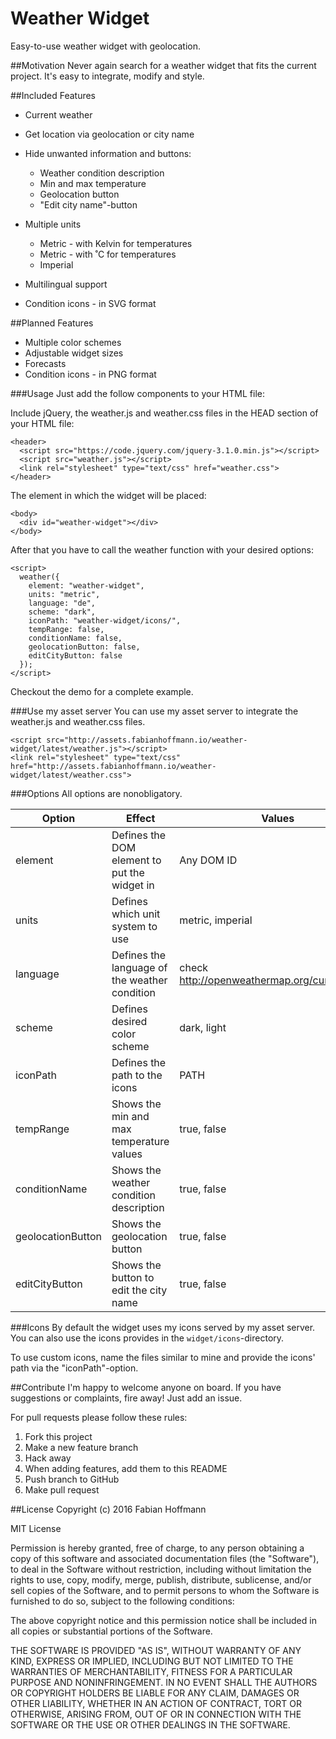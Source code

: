 # Weather Widget
Easy-to-use weather widget with geolocation.

##Motivation
Never again search for a weather widget that fits the current project.
It's easy to integrate, modify and style.

##Included Features
* Current weather
* Get location via geolocation or city name
* Hide unwanted information and buttons:
   * Weather condition description
   * Min and max temperature
   * Geolocation button
   * "Edit city name"-button

* Multiple units
   * Metric - with Kelvin for temperatures
   * Metric - with ˚C for temperatures
   * Imperial
* Multilingual support
* Condition icons - in SVG format

##Planned Features
  * Multiple color schemes
  * Adjustable widget sizes
  * Forecasts
  * Condition icons - in PNG format

###Usage
Just add the follow components to your HTML file:

Include jQuery, the weather.js and weather.css files in the HEAD section of your HTML file:

    <header>
      <script src="https://code.jquery.com/jquery-3.1.0.min.js"></script>
      <script src="weather.js"></script>
      <link rel="stylesheet" type="text/css" href="weather.css">
    </header>

The element in which the widget will be placed:

    <body>
      <div id="weather-widget"></div>
    </body>

After that you have to call the weather function with your desired options:

    <script>
      weather({
        element: "weather-widget",
        units: "metric",
        language: "de",
        scheme: "dark",
        iconPath: "weather-widget/icons/",
        tempRange: false,
        conditionName: false,
        geolocationButton: false,
        editCityButton: false
      });
    </script>

Checkout the demo for a complete example.

###Use my asset server
You can use my asset server to integrate the weather.js and weather.css files.

    <script src="http://assets.fabianhoffmann.io/weather-widget/latest/weather.js"></script>
    <link rel="stylesheet" type="text/css" href="http://assets.fabianhoffmann.io/weather-widget/latest/weather.css">

###Options
All options are nonobligatory.

| Option            | Effect                                        | Values                                        | Default                       |
|-------------------|-----------------------------------------------|-----------------------------------------------|-------------------------------|
| element           | Defines the DOM element to put the widget in  | Any DOM ID                                    | weather-widget                |
| units             | Defines which unit system to use              | metric, imperial                              | standard (metric with Kelvin) |
| language          | Defines the language of the weather condition | check http://openweathermap.org/current#multi | en (English)                  |
| scheme            | Defines desired color scheme                  | dark, light                                   | light                         |
| iconPath          | Defines the path to the icons                 | PATH                                          | Path to my asset server       |
| tempRange         | Shows the min and max temperature values      | true, false                                   | true                          |
| conditionName     | Shows the weather condition description       | true, false                                   | true                          |
| geolocationButton | Shows the geolocation button                  | true, false                                   | true                          |
| editCityButton    | Shows the button to edit the city name        | true, false                                   | true                          |

###Icons
By default the widget uses my icons served by my asset server.
You can also use the icons provides in the `widget/icons`-directory.

To use custom icons, name the files similar to mine and provide the icons' path via the "iconPath"-option.

##Contribute
I'm happy to welcome anyone on board. If you have suggestions or complaints, fire away! Just add an issue.

For pull requests please follow these rules:
 1. Fork this project
 2. Make a new feature branch
 3. Hack away
 4. When adding features, add them to this README
 5. Push branch to GitHub
 6. Make pull request

##License
Copyright (c) 2016 Fabian Hoffmann

MIT License

Permission is hereby granted, free of charge, to any person obtaining a copy of this software and associated documentation files (the "Software"), to deal in the Software without restriction, including without limitation the rights to use, copy, modify, merge, publish, distribute, sublicense, and/or sell copies of the Software, and to permit persons to whom the Software is furnished to do so, subject to the following conditions:

The above copyright notice and this permission notice shall be included in all copies or substantial portions of the Software.

THE SOFTWARE IS PROVIDED "AS IS", WITHOUT WARRANTY OF ANY KIND, EXPRESS OR IMPLIED, INCLUDING BUT NOT LIMITED TO THE WARRANTIES OF MERCHANTABILITY, FITNESS FOR A PARTICULAR PURPOSE AND NONINFRINGEMENT. IN NO EVENT SHALL THE AUTHORS OR COPYRIGHT HOLDERS BE LIABLE FOR ANY CLAIM, DAMAGES OR OTHER LIABILITY, WHETHER IN AN ACTION OF CONTRACT, TORT OR OTHERWISE, ARISING FROM, OUT OF OR IN CONNECTION WITH THE SOFTWARE OR THE USE OR OTHER DEALINGS IN THE SOFTWARE.
